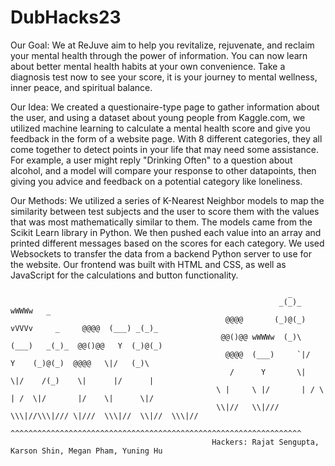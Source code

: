 # DubHacks23

Our Goal:
We at ReJuve aim to help you revitalize, rejuvenate, and reclaim your mental health through the power of information. You can now learn about better mental health habits at your own convenience. Take a diagnosis test now to see your score, it is your journey to mental wellness, inner peace, and spiritual balance.

Our Idea:
We created a questionaire-type page to gather information about the user, and using a dataset about young people from Kaggle.com, we utilized machine learning to calculate a mental health score and give you feedback in the form of a website page. With 8 different categories, they all come together to detect points in your life that may need some assistance. For example, a user might reply "Drinking Often" to a question about alcohol, and a model will compare your response to other datapoints, then giving you advice and feedback on a potential category like loneliness. 

Our Methods:
We utilized a series of K-Nearest Neighbor models to map the similarity between test subjects and the user to score them with the values that was most mathematically similar to them. The models came from the Scikit Learn library in Python. We then pushed each value into an array and printed different messages based on the scores for each category. We used Websockets to transfer the data from a backend Python server to use for the website. Our frontend was built with HTML and CSS, as well as JavaScript for the calculations and button functionality.


                                                                  _
                                                                _(_)_                          wWWWw   _
                                                    @@@@       (_)@(_)   vVVVv     _     @@@@  (___) _(_)_
                                                   @@()@@ wWWWw  (_)\    (___)   _(_)_  @@()@@   Y  (_)@(_)
                                                    @@@@  (___)     `|/    Y    (_)@(_)  @@@@   \|/   (_)\
                                                     /      Y       \|    \|/    /(_)    \|      |/      |
                                                  \ |     \ |/       | / \ | /  \|/       |/    \|      \|/
                                                  \\|//   \\|///  \\\|//\\\|/// \|///  \\\|//  \\|//  \\\|// 
                                              ^^^^^^^^^^^^^^^^^^^^^^^^^^^^^^^^^^^^^^^^^^^^^^^^^^^^^^^^^^^^^^^^^
                                                 Hackers: Rajat Sengupta, Karson Shin, Megan Pham, Yuning Hu
